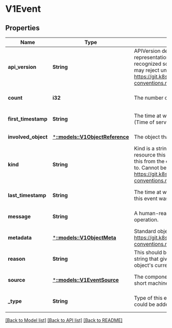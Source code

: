 # V1Event

## Properties
Name | Type | Description | Notes
------------ | ------------- | ------------- | -------------
**api_version** | **String** | APIVersion defines the versioned schema of this representation of an object. Servers should convert recognized schemas to the latest internal value, and may reject unrecognized values. More info: https://git.k8s.io/community/contributors/devel/api-conventions.md#resources | [optional] [default to null]
**count** | **i32** | The number of times this event has occurred. | [optional] [default to null]
**first_timestamp** | **String** | The time at which the event was first recorded. (Time of server receipt is in TypeMeta.) | [optional] [default to null]
**involved_object** | [***::models::V1ObjectReference**](v1.ObjectReference.md) | The object that this event is about. | [default to null]
**kind** | **String** | Kind is a string value representing the REST resource this object represents. Servers may infer this from the endpoint the client submits requests to. Cannot be updated. In CamelCase. More info: https://git.k8s.io/community/contributors/devel/api-conventions.md#types-kinds | [optional] [default to null]
**last_timestamp** | **String** | The time at which the most recent occurrence of this event was recorded. | [optional] [default to null]
**message** | **String** | A human-readable description of the status of this operation. | [optional] [default to null]
**metadata** | [***::models::V1ObjectMeta**](v1.ObjectMeta.md) | Standard object&#39;s metadata. More info: https://git.k8s.io/community/contributors/devel/api-conventions.md#metadata | [default to null]
**reason** | **String** | This should be a short, machine understandable string that gives the reason for the transition into the object&#39;s current status. | [optional] [default to null]
**source** | [***::models::V1EventSource**](v1.EventSource.md) | The component reporting this event. Should be a short machine understandable string. | [optional] [default to null]
**_type** | **String** | Type of this event (Normal, Warning), new types could be added in the future | [optional] [default to null]

[[Back to Model list]](../README.md#documentation-for-models) [[Back to API list]](../README.md#documentation-for-api-endpoints) [[Back to README]](../README.md)


